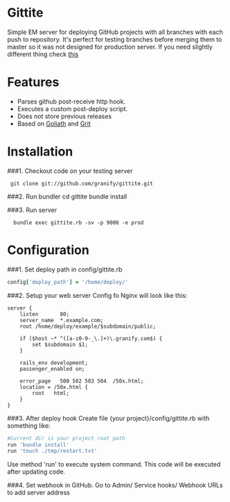 Gittite
============
Simple EM server for deploying GitHub projects with all branches with each push to repository.
It's perfect for testing branches before merging them to master so it  was not designed for production server.
If you need slightly different thing check <a href="https://github.com/diogob/hercules" >this</a>

Features
============
* Parses github post-receive http hook.
* Executes a custom post-deploy script.
* Does not store previous releases
* Based on <a href="https://github.com/postrank-labs/goliath">Goliath</a> and <a href="https://github.com/mojombo/grit">Grit</a>

Installation
============

###1. Checkout code on your testing server

     git clone git://github.com/granify/gittite.git

###2. Run bundler
      cd gittite
      bundle install

###3. Run server

      bundle exec gittite.rb -sv -p 9000 -e prod

Configuration
=============
###1. Set deploy path in config/gittite.rb
```ruby
config['deploy_path'] = '/home/deploy/'
```
###2. Setup your web server
Config fo Nginx will look like this:

    server {
        listen       80;
        server_name  *.example.com;
        root /home/deploy/example/$subdomain/public;

        if ($host ~* ^([a-z0-9-_\.]+)\.granify.com$) {
            set $subdomain $1;
        }

        rails_env development;
        passenger_enabled on;

        error_page   500 502 503 504  /50x.html;
        location = /50x.html {
            root   html;
        }
    }


###3. After deploy hook
Create file {your project}/config/gittite.rb with something like:
```ruby
#Current dir is your project root path
run 'bundle install'
run 'touch ./tmp/restart.txt'
```
Use method 'run' to execute system command. This code will be executed after updating code.

###4. Set webhook in GitHub.
Go to Admin/ Service hooks/ Webhook URLs  to add server address

